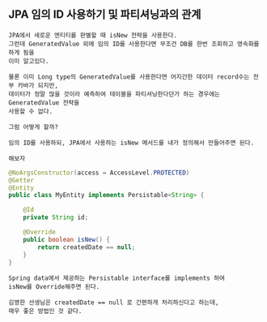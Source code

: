 ## JPA 임의 ID 사용하기 및 파티셔닝과의 관계

    JPA에서 새로운 엔티티를 판별할 때 isNew 전략을 사용한다.
    그런데 GeneratedValue 외에 임의 ID를 사용한다면 무조건 DB를 한번 조회하고 영속화를 하게 됨을
    이미 알고있다.

    물론 이미 Long type의 GeneratedValue를 사용한다면 어지간한 데이터 record수는 전부 카바가 되지만,
    데이터가 정말 많을 것이라 예측하여 테이블을 파티셔닝한다던가 하는 경우에는 GeneratedValue 전략을
    사용할 수 없다.

    그럼 어떻게 할까?

    임의 ID를 사용하되, JPA에서 사용하는 isNew 메서드를 내가 정의해서 만들어주면 된다.

    해보자

```java
@NoArgsConstructor(access = AccessLevel.PROTECTED)
@Getter
@Entity
public class MyEntity implements Persistable<String> {

    @Id
    private String id;

    @Override
    public boolean isNew() {
        return createdDate == null;
    }
}
```

    Spring data에서 제공하는 Persistable interface를 implements 하여
    isNew를 Override해주면 된다.

    김영한 선생님은 createdDate == null 로 간편하게 처리하신다고 하는데,
    매우 좋은 방법인 것 같다.